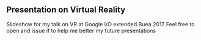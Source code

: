 ## Presentation on Virtual Reality
Slideshow for my talk on VR at Google I/O extended Buea 2017
Feel free to open and issue if to help me better my future presentations